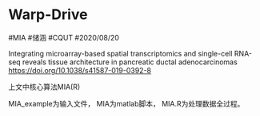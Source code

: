 # Warp-Drive
#MIA
#储涵
#CQUT
#2020/08/20

Integrating microarray-based spatial transcriptomics and single-cell RNA-seq reveals tissue architecture in pancreatic ductal adenocarcinomas
https://doi.org/10.1038/s41587-019-0392-8

上文中核心算法MIA(R)

MIA_example为输入文件，
MIA为matlab脚本，
MIA.R为处理数据全过程。
